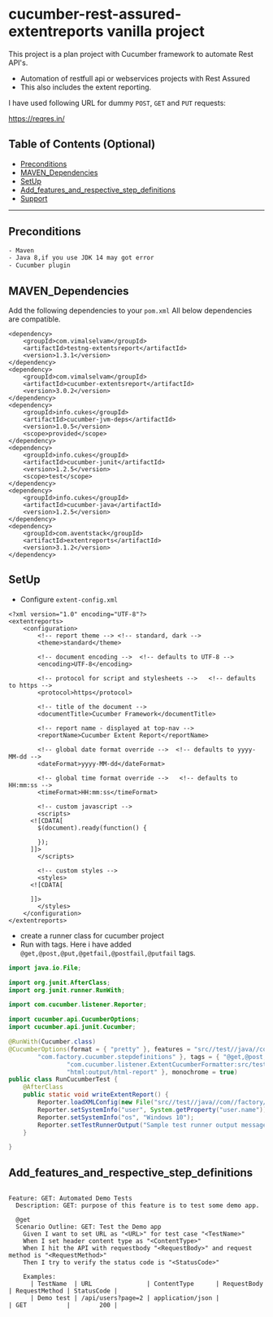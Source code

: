 # cucumber-rest-assured-extentreports vanilla project
This project is a plan project with Cucumber framework to automate Rest API's.
  - Automation of restfull api or webservices projects with Rest Assured
  - This also includes the extent reporting.
    
I have used following URL for dummy `POST`, `GET` and `PUT` requests:
  
https://reqres.in/
## Table of Contents (Optional)

- [Preconditions](#Preconditions)
- [MAVEN_Dependencies](#MAVEN_Dependencies)
- [SetUp](#SetUp)
- [Add_features_and_respective_step_definitions](#Add_features_and_respective_step_definitions)
- [Support](#Support)

---

## Preconditions
```bash
- Maven 
- Java 8,if you use JDK 14 may got error
- Cucumber plugin
```

## MAVEN_Dependencies
Add the following dependencies to your `pom.xml`
All below dependencies are compatible.

```maven
<dependency>
	<groupId>com.vimalselvam</groupId>
	<artifactId>testng-extentsreport</artifactId>
	<version>1.3.1</version>
</dependency>
<dependency>
	<groupId>com.vimalselvam</groupId>
	<artifactId>cucumber-extentsreport</artifactId>
	<version>3.0.2</version>
</dependency>
<dependency>
	<groupId>info.cukes</groupId>
	<artifactId>cucumber-jvm-deps</artifactId>
	<version>1.0.5</version>
	<scope>provided</scope>
</dependency>
<dependency>
	<groupId>info.cukes</groupId>
	<artifactId>cucumber-junit</artifactId>
	<version>1.2.5</version>
	<scope>test</scope>
</dependency>
<dependency>
	<groupId>info.cukes</groupId>
	<artifactId>cucumber-java</artifactId>
	<version>1.2.5</version>
</dependency>
<dependency>
	<groupId>com.aventstack</groupId>
	<artifactId>extentreports</artifactId>
	<version>3.1.2</version>
</dependency>
```
## SetUp
- Configure `extent-config.xml`
```
<?xml version="1.0" encoding="UTF-8"?>
<extentreports>
	<configuration>
		<!-- report theme --> <!-- standard, dark -->
		<theme>standard</theme>

		<!-- document encoding -->  <!-- defaults to UTF-8 -->
		<encoding>UTF-8</encoding>

		<!-- protocol for script and stylesheets -->   <!-- defaults to https -->
		<protocol>https</protocol>

		<!-- title of the document -->
		<documentTitle>Cucumber Framework</documentTitle>

		<!-- report name - displayed at top-nav -->
		<reportName>Cucumber Extent Report</reportName>

		<!-- global date format override -->  <!-- defaults to yyyy-MM-dd -->
		<dateFormat>yyyy-MM-dd</dateFormat>

		<!-- global time format override -->   <!-- defaults to HH:mm:ss -->
		<timeFormat>HH:mm:ss</timeFormat>

		<!-- custom javascript -->
		<scripts>
      <![CDATA[
        $(document).ready(function() {
        
        });
      ]]>
		</scripts>

		<!-- custom styles -->
		<styles>
      <![CDATA[
        
      ]]>
		</styles>
	</configuration>
</extentreports>
```

- create a runner class for cucumber project
- Run with tags. Here i have added `@get,@post,@put,@getfail,@postfail,@putfail` tags.
```java
import java.io.File;

import org.junit.AfterClass;
import org.junit.runner.RunWith;

import com.cucumber.listener.Reporter;

import cucumber.api.CucumberOptions;
import cucumber.api.junit.Cucumber;

@RunWith(Cucumber.class)
@CucumberOptions(format = { "pretty" }, features = "src//test//java//com//factory//cucumber//features", glue = {
		"com.factory.cucumber.stepdefinitions" }, tags = { "@get,@post,@put,@getfail,@postfail,@putfail" }, plugin = {
				"com.cucumber.listener.ExtentCucumberFormatter:src/test/reports/cucumber_report.html",
				"html:output/html-report" }, monochrome = true)
public class RunCucumberTest {
	@AfterClass
	public static void writeExtentReport() {
		Reporter.loadXMLConfig(new File("src//test//java//com//factory//cucumber//configuration//extent-config.xml"));
		Reporter.setSystemInfo("user", System.getProperty("user.name"));
		Reporter.setSystemInfo("os", "Windows 10");
		Reporter.setTestRunnerOutput("Sample test runner output message");
	}

}
```
## Add_features_and_respective_step_definitions
```feature

Feature: GET: Automated Demo Tests
  Description: GET: purpose of this feature is to test some demo app.

  @get
  Scenario Outline: GET: Test the Demo app
    Given I want to set URL as "<URL>" for test case "<TestName>"
    When I set header content type as "<ContentType>"
    When I hit the API with requestbody "<RequestBody>" and request method is "<RequestMethod>"
    Then I try to verify the status code is "<StatusCode>"

    Examples: 
      | TestName  | URL               | ContentType      | RequestBody | RequestMethod | StatusCode |
      | Demo test | /api/users?page=2 | application/json |             | GET           |        200 |
```


